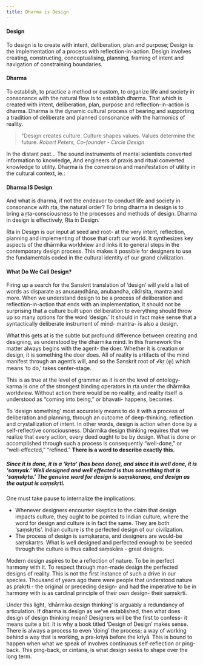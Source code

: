 ```yaml
---
title: Dharma is Design
---
```


#### Design

To design is to create with intent, deliberation, plan and purpose; Design is the implementation of a process with reflection-in-action. Design involves creating, constructing, conceptualising, planning, framing of intent and navigation of constraining boundaries.

#### Dharma

To establish, to practice a method or custom, to organize life and society in consonance with the natural flow is to establish dharma. That which is created with intent, deliberation, plan, purpose and reflection-in-action is dharma. Dharma is the dynamic cultural process of bearing and supporting a tradition of deliberate and planned consonance with the harmonics of reality.

> "Design creates culture. Culture shapes values. Values determine the future.
> <cite>Robert Peters, Co-founder - Circle Design </cite>

In the distant past…
The sound instruments of mental scientists converted information to knowledge,
And engineers of praxis and ritual converted knowledge to utility.
Dharma is the conversion and manifestation of utility in the cultural context, ie.:

#### Dharma IS Design

And what is dharma, if not the endeavor to conduct life and society in consonance with ṛta, the natural order? To bring dharma in design is to bring a ṛta-consciousness to the processes and methods of design. Dharma in design is effectively, Ṛta in Design.

Ṛta in Design is our input at seed and root- at the very intent, reflection, planning and implementing of those that craft our world. It synthesizes key aspects of the dhārmika worldview and links it to general steps in the contemporary design process. This makes it possible for designers to use the fundamentals coded in the cultural identity of our grand civilization.

#### What Do We Call Design?

Firing up a search for the Sanskrit translation of ‘design’ will yield a list of words as disparate as anusaṃdhāna, anubandha, cikīrṣita, mantra and more. When we understand design to be a process of deliberation and reflection-in-action that ends with an implementation, it should not be surprising that a culture built upon deliberation to everything should throw up so many options for the word ‘design.’ It should in fact make sense that a syntactically deliberate instrument of mind- mantra- is also a design.

What this gets at is the subtle but profound difference between creating and designing, as understood by the dhārmika mind. In this framework the matter always begins with the agent- the doer. Whether it is creation or design, it is something the doer does. All of reality is artifacts of the mind manifest through an agent’s will, and so the Sanskrit root of √kṛ (कृ) which means ‘to do,’ takes center-stage.

This is as true at the level of grammar as it is on the level of ontology- karma is one of the strongest binding operators in ṛta under the dhārmika worldview. Without action there would be no reality, and reality itself is understood as “coming into being,” or bhavati- happens, becomes.

To ‘design something’ most accurately means to do it with a process of deliberation and planning, through an outcome of deep-thinking, reflection and crystallization of intent. In other words, design is action when done by a self-reflective consciousness. Dhārmika design thinking requires that we realize that every action, every deed ought to be by design. What is done or accomplished through such a process is consequently “well-done,” or “well-effected,” “refined.” **There is a word to describe exactly this.**

##### Since it is done, it is a ‘kṛta’ (has been done), and since it is well done, it is ‘samyak.’ Well designed and well effected is thus something that is ‘saṃskṛta.’ The genuine word for design is saṃskaraṇa, and design as the output is saṃskṛti. 

One must take pause to internalize the implications:

- Whenever designers encounter skeptics to the claim that design impacts culture, they ought to be pointed to Indian culture, where the word for design and culture is in fact the same. They are both ‘saṃskṛtis’. Indian culture is the perfected design of our civilization.
- The process of design is samṣkaraṇa, and designers are would-be saṃskartṛs. What is well designed and perfected enough to be seeded through the culture is thus called saṃskāra - great designs.

Modern design aspires to be a reflection of nature. To be in perfect harmony with it. To respect through man-made design the perfected designs of reality. This is not the first instance of such a drive in our species. Thousand of years ago there were people that understood nature as prakṛti - the original or preceding design- and had the imperative to be in harmony with is as cardinal principle of their own design- their saṃskṛti.

Under this light, ‘dhārmika design thinking‘ is arguably a redundancy of articulation. If dharma is design as we’ve established, then what does design of design thinking mean? Designers will be the first to confess- it means quite a bit. It is why a book titled ‘Design of Design’ makes sense. There is always a process to even ‘doing’ the process; a way of working behind a way that is working, a pra-kriyā before the kriyā. This is bound to happen when what we speak of involves continuous self-reflection or ping-back. This ping-back, or cintana, is what design seeks to shape over the long term.
